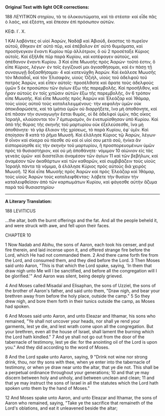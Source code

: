 **Original Text with light OCR corrections:**

188 ΛΕΥΙΤΙΚΟΝ
στηρίου, τά τε ὁλοκαυτώματα, καὶ τὰ στέατα· καὶ εἶδε πᾶς ὁ
λαὸς, καὶ ἐξέστη, καὶ ἔπεσαν ἐπὶ πρόσωπον αὐτῶν.

ΚΕΦ. Ι΄. Χ.

1 ΚΑΙ λαβόντες οἱ υἱοὶ Ἀαρών, Ναδὰβ καὶ Ἀβιούδ, ἕκαστος
τὸ πυρεῖον αὐτοῦ, ἔθηκαν ἐπ᾽ αὐτὸ πῦρ, καὶ ἐπέβαλον ἐπ᾽ αὐτὸ
θυμιάματα, καὶ προσήνεγκαν ἔναντι Κυρίου πῦρ ἀλλότριον, ὃ οὐ
2 προσέταξε Κύριος αὐτοῖς. Καὶ ἐξῆλθε πῦρ παρὰ Κυρίου, καὶ κατέφαγεν
αὐτοὺς, καὶ ἀπέθανον ἔναντι Κυρίου. 3 Καὶ εἶπε Μωυσῆς
πρὸς Ἀαρών· τοῦτό ἐστιν, ὃ εἶπε Κύριος, λέγων· ἐν τοῖς ἐγγίζουσί
μοι ἁγιασθήσομαι, καὶ ἐν πάσῃ τῇ συναγωγῇ δοξασθήσομαι·
4 καὶ κατενύχθη Ἀαρών. Καὶ ἐκάλεσε Μωυσῆς τὸν Μισαδαΐ, καὶ
τὸν Ἐλισαφάν, υἱοὺς Ὀζιὴλ, υἱοὺς τοῦ ἀδελφοῦ τοῦ πατρὸς Ἀαρὼν,
καὶ εἶπεν αὐτοῖς· προσέλθατε καὶ ἄρατε τοὺς ἀδελφοὺς ὑμῶν
5 ἐκ προσώπου τῶν ἁγίων ἔξω τῆς παρεμβολῆς. Καὶ προσῆλθον,
καὶ ἦραν αὐτοὺς ἐν τοῖς χιτῶσιν αὐτῶν ἔξω τῆς παρεμβολῆς, ὃν
6 τρόπον εἶπε Μωυσῆς. Καὶ εἶπε Μωυσῆς πρὸς Ἀαρὼν καὶ Ἐλεάζαρ
καὶ Ἰθάμαρ, τοὺς υἱοὺς αὐτοῦ τοὺς καταλελειμμένους· τὴν
κεφαλὴν ὑμῶν οὐκ ἀποκιδαρώσετε, καὶ τὰ ἱμάτια ὑμῶν οὐ διαρρήξετε,
ἵνα μὴ ἀποθάνητε, καὶ ἐπὶ πᾶσαν τὴν συναγωγὴν ἔσται
θυμός, οἱ δὲ ἀδελφοὶ ὑμῶν, πᾶς οἶκος Ἰσραὴλ, κλαύσονται τὸν
7 ἐμπυρισμὸν, ὃν ἐνεπυρίσθησαν ὑπὸ Κυρίου. Καὶ ἀπὸ τῆς θύρας τῆς
σκηνῆς τοῦ μαρτυρίου οὐκ ἐξελεύσεσθε, ἵνα μὴ ἀποθάνητε· τὸ γὰρ
ἔλαιον τῆς χρίσεως, τὸ παρὰ Κυρίου, ἐφ᾽ ὑμῖν. Καὶ ἐποίησαν
8 κατὰ τὸ ῥῆμα Μωυσῆ. Καὶ ἐλάλησε Κύριος τῷ Ἀαρών, λέγων·
9 οἶνον καὶ σίκερα οὐ πίεσθε σὺ καὶ οἱ υἱοί σου μετὰ σοῦ, ἡνίκα
ἂν εἰσπορεύησθε εἰς τὴν σκηνὴν τοῦ μαρτυρίου, ἢ προσπορευομένων
ὑμῶν πρὸς τὸ θυσιαστήριον, καὶ οὐ μὴ ἀποθάνητε· νόμιμον
10 αἰώνιον εἰς τὰς γενεὰς ὑμῶν· καὶ διαστεῖλαι ἀναμέσον τῶν ἁγίων
11 καὶ τῶν βεβήλων, καὶ ἀναμέσον τῶν ἀκαθάρτων καὶ τῶν καθαρῶν,
καὶ συμβιβάζειν τοὺς υἱοὺς Ἰσραὴλ πάντα τὰ νόμιμα, ἃ ἐλάλησε
Κύριος πρὸς αὐτοὺς διὰ χειρὸς Μωυσῆ. 12 Καὶ εἶπε Μωυσῆς πρὸς
Ἀαρὼν καὶ πρὸς Ἐλεάζαρ καὶ Ἰθάμαρ, τοὺς υἱοὺς Ἀαρὼν τοὺς
καταλειφθέντας· λάβετε τὴν θυσίαν τὴν καταλειφθεῖσαν ἀπὸ τῶν
καρπωμάτων Κυρίου, καὶ φάγεσθε αὐτὴν ἄζυμα παρὰ τοῦ θυσιαστηρίου·

---

**A Literary Translation:**

188 LEVITICUS

...the altar, both the burnt offerings and the fat. And all the people beheld it, and were struck with awe, and fell upon their faces.

CHAPTER 10

1 Now Nadab and Abihu, the sons of Aaron, each took his censer, and put fire therein, and laid incense upon it, and offered strange fire before the Lord, which He had not commanded them. 2 And there came forth fire from the Lord, and consumed them, and they died before the Lord. 3 Then Moses said unto Aaron, "This is that which the Lord spake, saying, 'In them that draw nigh unto Me will I be sanctified, and before all the congregation will I be glorified.'" And Aaron was silent, being deeply grieved.

4 And Moses called Misadaï and Elisaphan, the sons of Uzziel, the sons of the brother of Aaron's father, and said unto them, "Draw nigh, and bear your brethren away from before the holy place, outside the camp." 5 So they drew nigh, and bore them forth in their tunics outside the camp, as Moses had spoken.

6 And Moses said unto Aaron, and unto Eleazar and Ithamar, his sons who remained, "Ye shall not uncover your heads, nor shall ye rend your garments, lest ye die, and lest wrath come upon all the congregation. But your brethren, even all the house of Israel, shall lament the burning which the Lord hath kindled." 7 And ye shall not go out from the door of the tabernacle of testimony, lest ye die: for the anointing oil of the Lord is upon you." And they did according to the word of Moses.

8 And the Lord spake unto Aaron, saying, 9 "Drink not wine nor strong drink, thou, nor thy sons with thee, when ye enter into the tabernacle of testimony, or when ye draw near unto the altar, that ye die not. This shall be a perpetual ordinance throughout your generations; 10 and that ye may discern between holy and unholy, and between unclean and clean; 11 and that ye may instruct the sons of Israel in all the statutes which the Lord hath spoken unto them by the hand of Moses."

12 And Moses spake unto Aaron, and unto Eleazar and Ithamar, the sons of Aaron who remained, saying, "Take ye the sacrifice that remaineth of the Lord's oblations, and eat it unleavened beside the altar;
